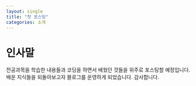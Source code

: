 ```yaml
---
layout: single
title: "첫 포스팅"
categories: 소개
---
```


# 인사말
전공과목을 학습한 내용들과 코딩을 하면서 배웠던 것들을 위주로 포스팅할 예정입니다. 배운 지식들을 되돌아보고자 블로그를 운영하게 되었습니다. 감사합니다.